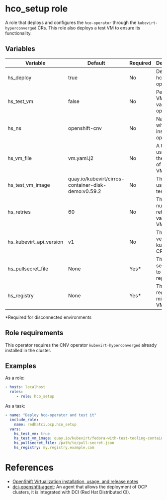 # hco_setup role

A role that deploys and configures the `hco-operator` through the `kubevirt-hyperconverged` CRs.
This role also deploys a test VM to ensure its functionality.

## Variables

| Variable                | Default                                             | Required | Description                                     |
| ----------------------- | --------------------------------------------------- | -------- | ----------------------------------------------- |
| hs_deploy               | true                                                | No       | Deploy the hco-operator                         |
| hs_test_vm              | false                                               | No       | Perform a VM test to validate the operator      |
| hs_ns                   | openshift-cnv                                       | No       | Namespace where to install the operator         |
| hs_vm_file              | vm.yaml.j2                                          | No       | A template used for the creation of the test VM |
| hs_test_vm_image        | quay.io/kubevirt/cirros-container-disk-demo:v0.59.2 | No       | The image used in the test VM                   |
| hs_retries              | 60                                                  | No       | The number of retries to validate a VM is ready |
| hs_kubevirt_api_version | v1                                                  | No       | The API version for kubevirt CRs                |
| hs_pullsecret_file      | None                                                | Yes*     | The pull-secret file to the local registry      |
| hs_registry             | None                                                | Yes*     | The local registry to mirror the VM             |

*Required for disconnected environments

## Role requirements

This operator requires the CNV operator `kubevirt-hyperconverged` already installed in the cluster.

## Examples

As a role:

```yaml
- hosts: localhost
  roles:
     - role: hco_setup
```

As a task:

```yaml
- name: "Deploy hco-operator and test it"
  include_role:
    name: redhatci.ocp.hco_setup
  vars:
    hs_test_vm: true
    hs_test_vm_image: quay.io/kubevirt/fedora-with-test-tooling-container-disk:v0.59.2
    hs_pullsecret_file: /path/to/pull-secret.json
    hs_registry: my.registry.example.com
```

# References

* [OpenShift Virtualization installation, usage, and release notes](https://access.redhat.com/documentation/en-us/openshift_container_platform/4.13/html-single/virtualization/index)
* [dci-openshfit-agent](https://github.com/redhat-cip/dci-openshift-agent/): An agent that allows the deployment of OCP clusters, it is integrated with DCI (Red Hat Distributed CI).
